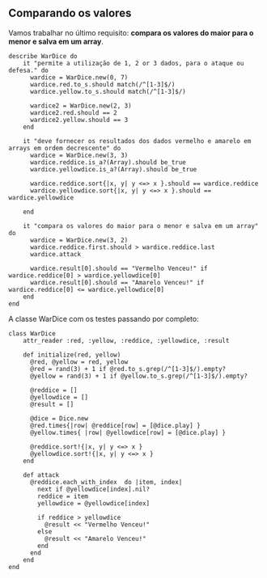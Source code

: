 ## Comparando os valores

Vamos trabalhar no último requisito:  **compara os valores do maior para o menor e salva em um array**.

	describe WarDice do
		it "permite a utilização de 1, 2 or 3 dados, para o ataque ou defesa." do
		  wardice = WarDice.new(0, 7)
		  wardice.red.to_s.should match(/^[1-3]$/)
		  wardice.yellow.to_s.should match(/^[1-3]$/)

		  wardice2 = WarDice.new(2, 3)
		  wardice2.red.should == 2
		  wardice2.yellow.should == 3
		end

		it "deve fornecer os resultados dos dados vermelho e amarelo em arrays em ordem decrescente" do
		  wardice = WarDice.new(3, 3)
		  wardice.reddice.is_a?(Array).should be_true
		  wardice.yellowdice.is_a?(Array).should be_true
		
		  wardice.reddice.sort{|x, y| y <=> x }.should == wardice.reddice
		  wardice.yellowdice.sort{|x, y| y <=> x }.should == wardice.yellowdice

		end
	
		it "compara os valores do maior para o menor e salva em um array" do
		  wardice = WarDice.new(3, 2)
		  wardice.reddice.first.should > wardice.reddice.last
		  wardice.attack

		  wardice.result[0].should == "Vermelho Venceu!" if wardice.reddice[0] > wardice.yellowdice[0]
		  wardice.result[0].should == "Amarelo Venceu!" if wardice.reddice[0] <= wardice.yellowdice[0]
		end
	end

A classe WarDice com os testes passando por completo:

	class WarDice 
		attr_reader :red, :yellow, :reddice, :yellowdice, :result

		def initialize(red, yellow)
		  @red, @yellow = red, yellow
		  @red = rand(3) + 1 if @red.to_s.grep(/^[1-3]$/).empty?
		  @yellow = rand(3) + 1 if @yellow.to_s.grep(/^[1-3]$/).empty?

		  @reddice = []
		  @yellowdice = []
		  @result = []

		  @dice = Dice.new
		  @red.times{|row| @reddice[row] = [@dice.play] }
		  @yellow.times{ |row| @yellowdice[row] = [@dice.play] }

		  @reddice.sort!{|x, y| y <=> x }
		  @yellowdice.sort!{|x, y| y <=> x }
		end

		def attack
		  @reddice.each_with_index  do |item, index| 
		    next if @yellowdice[index].nil?
		    reddice = item
		    yellowdice = @yellowdice[index]

		    if reddice > yellowdice 
		      @result << "Vermelho Venceu!"
		    else
		      @result << "Amarelo Venceu!"
		    end
		  end
		end
	end
